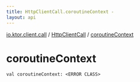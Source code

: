 ```yaml
---
title: HttpClientCall.coroutineContext - 
layout: api
---
```


<div class='api-docs-breadcrumbs'><a href="../index.html">io.ktor.client.call</a> / <a href="index.html">HttpClientCall</a> / <a href="./coroutine-context.html">coroutineContext</a></div>

# coroutineContext

<div class="signature"><code><span class="keyword">val </span><span class="identifier">coroutineContext</span><span class="symbol">: </span><span class="identifier">&lt;ERROR CLASS&gt;</span></code></div>
